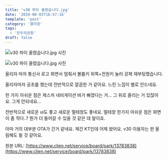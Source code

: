 ```yaml
---
title: 'v30 파이 올렸습니다.jpg'
date: '2019-08-03T16:57:16'
template: 'post'
category: '클리앙'
tags: 
  - '모두의공원'
draft: false
---
```


![v30 파이 올렸습니다.jpg 사진](https://cdn.clien.net/web/api/file/F01/8796439/2d560f1d43c77a.png?w=780&h=30000)

![v30 파이 올렸습니다.jpg 사진](https://cdn.clien.net/web/api/file/F01/8796442/2d56171f0e1821.png?w=780&h=30000)

올리자 마자 통신사 로고 화면서 멈춰서 볼륨키 위쪽+전원키 눌러 강제 재부팅했습니다.

  

올리자마자 공초를 했는데 전반적으로 깔끔한 거 같아요. 느린 느낌이 별로 안드네요.

  

한 가지 아쉬운 점은 제스처 네비게이션 바가 빠졌다는 거... 그 위로 올리는 거 있잖아요. 그게 안되네요...

  

전반적으로 새로운 ui도 좋고 새로운 멀테창도 좋네요. 멀테창 한가지 아쉬운 점은 화면이 좀 작다..? 뭔가 더 들어갈 수 있을 것 같은 데 말이죠.

  

아마 거의 대부분 OTA가 간거 같네요. 제건 KT인데 어제 왔어요. v30 이용자는 판 올림해도 될 것 같아요.

원본 URL: [https://www.clien.net/service/board/park/13783838](https://www.clien.net/service/board/park/13783838)
